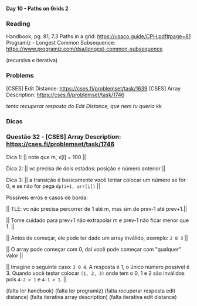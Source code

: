 **Day 10 - Paths on Grids 2**

### Reading
Handbook, pg. 81, 7.3 Paths in a grid: https://usaco.guide/CPH.pdf#page=81
Programiz - Longest Common Subsequence: https://www.programiz.com/dsa/longest-common-subsequence

(recursiva e iterativa)

### Problems
[CSES] Edit Distance: https://cses.fi/problemset/task/1639
[CSES] Array Description: https://cses.fi/problemset/task/1746

*tenta recuperar resposta do Edit Distance, que nem tu queria kk*

### Dicas
### Questão 32 - [CSES] Array Description: https://cses.fi/problemset/task/1746

Dica 1: || note que m, x[i] = 100 ||

Dica 2: || vc precisa de dois estados: posição e número anterior ||

Dica 3: || a transição é basicamente você tentar colocar um número se for 0, e se não for pega `dp(i+1, arr[i])` ||

Possíveis erros e casos de borda:

|| TLE: vc não precisa percorrer de 1 até m, mas sim de prev-1 até prev+1.||

|| Tome cuidado para prev+1 não extrapolar m e prev-1 não ficar menor que 1.  ||

|| Antes de começar, ele pode ter dado um array inválido, exemplo: `2 8 3` ||

|| O array pode começar com 0, daí você pode começar com "qualquer" valor ||

|| Imagine o seguinte caso: `2 0 4`. A resposta é 1, o único número possível é 3. Quando você testar colocar `(1, 2, 3)` onde tem o 0, 1 e 2 são inválidos pois `4-2 > 1` e `4-1 > 1`. ||

(falta ler handbook)
(falta ler programiz)
(falta recuperar resposta edit distance)
(falta iterativa array description)
(falta iterativa edit distance)

